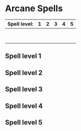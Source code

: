 # Arcane Spells

| Spell level: | 1 | 2 | 3 | 4 | 5 |
|---|---|---|---|---|---|
||
||
||
||
||
||
||
||

## Spell level 1

## Spell level 2

## Spell level 3

## Spell level 4

## Spell level 5
